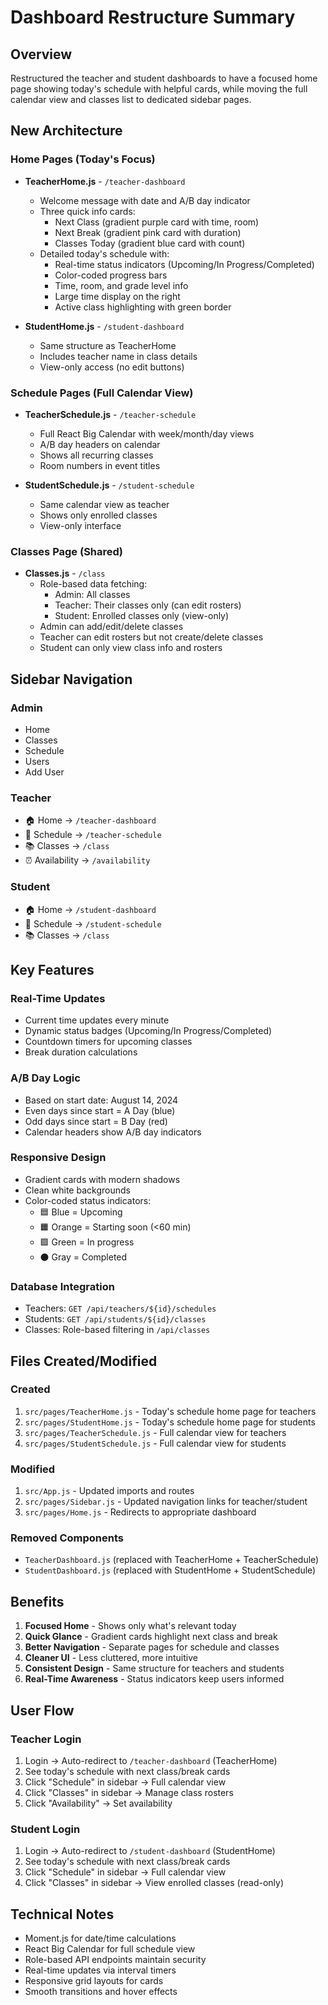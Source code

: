 # Dashboard Restructure Summary

## Overview
Restructured the teacher and student dashboards to have a focused home page showing today's schedule with helpful cards, while moving the full calendar view and classes list to dedicated sidebar pages.

## New Architecture

### Home Pages (Today's Focus)
- **TeacherHome.js** - `/teacher-dashboard`
  - Welcome message with date and A/B day indicator
  - Three quick info cards:
    - Next Class (gradient purple card with time, room)
    - Next Break (gradient pink card with duration)
    - Classes Today (gradient blue card with count)
  - Detailed today's schedule with:
    - Real-time status indicators (Upcoming/In Progress/Completed)
    - Color-coded progress bars
    - Time, room, and grade level info
    - Large time display on the right
    - Active class highlighting with green border

- **StudentHome.js** - `/student-dashboard`
  - Same structure as TeacherHome
  - Includes teacher name in class details
  - View-only access (no edit buttons)

### Schedule Pages (Full Calendar View)
- **TeacherSchedule.js** - `/teacher-schedule`
  - Full React Big Calendar with week/month/day views
  - A/B day headers on calendar
  - Shows all recurring classes
  - Room numbers in event titles

- **StudentSchedule.js** - `/student-schedule`
  - Same calendar view as teacher
  - Shows only enrolled classes
  - View-only interface

### Classes Page (Shared)
- **Classes.js** - `/class`
  - Role-based data fetching:
    - Admin: All classes
    - Teacher: Their classes only (can edit rosters)
    - Student: Enrolled classes only (view-only)
  - Admin can add/edit/delete classes
  - Teacher can edit rosters but not create/delete classes
  - Student can only view class info and rosters

## Sidebar Navigation

### Admin
- Home
- Classes
- Schedule
- Users
- Add User

### Teacher
- 🏠 Home → `/teacher-dashboard`
- 📅 Schedule → `/teacher-schedule`
- 📚 Classes → `/class`
- ⏰ Availability → `/availability`

### Student
- 🏠 Home → `/student-dashboard`
- 📅 Schedule → `/student-schedule`
- 📚 Classes → `/class`

## Key Features

### Real-Time Updates
- Current time updates every minute
- Dynamic status badges (Upcoming/In Progress/Completed)
- Countdown timers for upcoming classes
- Break duration calculations

### A/B Day Logic
- Based on start date: August 14, 2024
- Even days since start = A Day (blue)
- Odd days since start = B Day (red)
- Calendar headers show A/B day indicators

### Responsive Design
- Gradient cards with modern shadows
- Clean white backgrounds
- Color-coded status indicators:
  - 🟦 Blue = Upcoming
  - 🟧 Orange = Starting soon (<60 min)
  - 🟩 Green = In progress
  - ⚫ Gray = Completed

### Database Integration
- Teachers: `GET /api/teachers/${id}/schedules`
- Students: `GET /api/students/${id}/classes`
- Classes: Role-based filtering in `/api/classes`

## Files Created/Modified

### Created
1. `src/pages/TeacherHome.js` - Today's schedule home page for teachers
2. `src/pages/StudentHome.js` - Today's schedule home page for students
3. `src/pages/TeacherSchedule.js` - Full calendar view for teachers
4. `src/pages/StudentSchedule.js` - Full calendar view for students

### Modified
1. `src/App.js` - Updated imports and routes
2. `src/pages/Sidebar.js` - Updated navigation links for teacher/student
3. `src/pages/Home.js` - Redirects to appropriate dashboard

### Removed Components
- `TeacherDashboard.js` (replaced with TeacherHome + TeacherSchedule)
- `StudentDashboard.js` (replaced with StudentHome + StudentSchedule)

## Benefits
1. **Focused Home** - Shows only what's relevant today
2. **Quick Glance** - Gradient cards highlight next class and break
3. **Better Navigation** - Separate pages for schedule and classes
4. **Cleaner UI** - Less cluttered, more intuitive
5. **Consistent Design** - Same structure for teachers and students
6. **Real-Time Awareness** - Status indicators keep users informed

## User Flow

### Teacher Login
1. Login → Auto-redirect to `/teacher-dashboard` (TeacherHome)
2. See today's schedule with next class/break cards
3. Click "Schedule" in sidebar → Full calendar view
4. Click "Classes" in sidebar → Manage class rosters
5. Click "Availability" → Set availability

### Student Login
1. Login → Auto-redirect to `/student-dashboard` (StudentHome)
2. See today's schedule with next class/break cards
3. Click "Schedule" in sidebar → Full calendar view
4. Click "Classes" in sidebar → View enrolled classes (read-only)

## Technical Notes
- Moment.js for date/time calculations
- React Big Calendar for full schedule view
- Role-based API endpoints maintain security
- Real-time updates via interval timers
- Responsive grid layouts for cards
- Smooth transitions and hover effects
